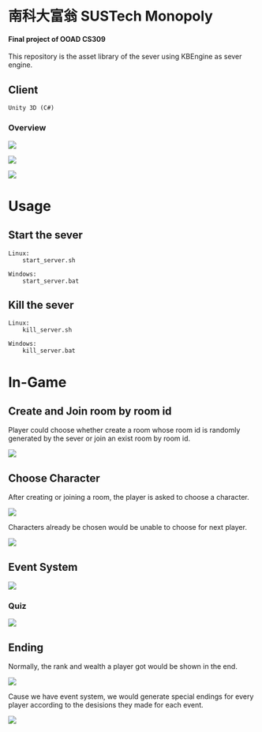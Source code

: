南科大富翁 SUSTech Monopoly
===

#### Final project of OOAD CS309

This repository is the asset library of the sever using KBEngine as sever engine.

## Client

	Unity 3D (C#)

### Overview

![](resource/4.png)

![](resource/5.png)

![](resource/snipaste_20190211_002330.png)

# Usage

## Start the sever

	Linux:
		start_server.sh

	Windows:
		start_server.bat


## Kill the sever

	Linux:
		kill_server.sh

	Windows:
		kill_server.bat

# In-Game

## Create and Join room by room id

Player could choose whether create a room whose room id is randomly generated by the sever or join an exist room by room id.

![](resource/QQ20190210-0.jpg)

## Choose Character

After creating or joining a room, the player is asked to choose a character.

![](resource/QQ20190210-0.png)

Characters already be chosen would be unable to choose for next player.

![](resource/1.png)

## Event System

![](resource/snipaste_20190210_235722.png)

### Quiz

![](resource/2.png)

## Ending

Normally, the rank and wealth a player got would be shown in the end.

![](resource/QQ20190210-1.jpg)

Cause we have event system, we would generate special endings for every player according to the desisions they made for each event.

![](resource/3.png)
